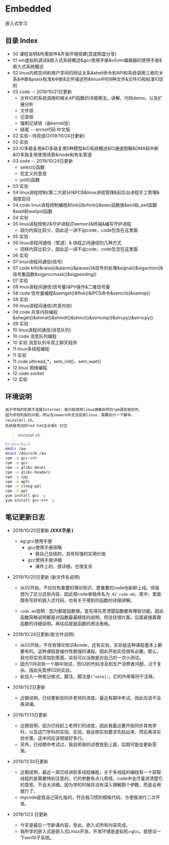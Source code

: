 # Embedded
嵌入式学习

## 目录 Index

- 00 课程说明&所需软件&开发环境搭建(百度网盘分享)
- 01 vm虚拟机调试&嵌入式系统概述&gcc使用手册&vi|vim编辑器的使用手册&嵌入式系统概述
- 02 linux内核空间和用户空间的辩证关系&shell命令和API和系统调用三者的关系&中断&posix标准&中断&文件描述符&linux中的6种文件&文件IO和标准IO区别
- 02 code   -- 2019/10/21日更新
  - 文件IO的系统调用的相关API函数的详细用法，讲解，代码demo，以及扩展分析
  - 文件锁
  - 记录锁
  - 强制记录锁（由kernel加）
  - 结尾 -- errno代码 中文版
- 02 实验--待完成(2019/10/24日更新)
- 02 实验
- 03 IO多路复用&IO多路复用5种模型&IO系统概述&IO通道图解&DMA和中断&IO多路复用使用场景&inode和有名管道
- 03 code -- 2019/10/24日更新
  - select()函数
  - 宏定义的意思
  - poll()函数
- 03 实验
- 04 linux进程控制(第二大部分)&PCB&linux进程管理&前后台进程手工管理&调度启动
- 04 code linux进程控制编程&fork()&vfork()&exec函数族&exit和_exit函数&wait和waitpid函数
- 04 实验
- 05 linux进程控制2&守护进程(Daemon)&终端&编写守护进程
  - 因为内容比较少，因此这一讲不出code，code包含在这里面
- 05 实验
- 06 linux进程间通信（管道）&  进程之间通信的几种方式
  - 同样内容比较少，因此这一讲不出code，code包含在这里面
- 06 实验
- 07 linux进程间通信(信号)
-  07 code kill()&raise()&alarm()&pause()&信号的处理&signal()&sigaction()&信号集函数&sigprocmask()&sigpending()
-  07 实验
- 08 linux进程间通信(信号量)&PV操作&二维信号量
- 08 code 信号量编程&semget()&ftok()&IPCS命令&semctl()&semop()
- 08 实验
- 09 linux进程间通信(共享内存)
- 09 code 共享内存编程&sheget()&shmat()&shmdt()&shmcl()&strncmp()&strcpy()&strncpy()
- 09 实验
- 10 linux进程间通信(消息队列)
- 10 code 消息队列编程
- 10 实验  消息队列半双工聊天程序
- 11 linux多线程编程
- 11 实验
- 11 code pthread_*，sem_init()，sem_wait()
- 12 linux 网络编程 
- 12 code socket
- 12 实验

## 环境说明

```
由于学校的机房不连接Internet，故只能使用linux镜像自带的rpm源安装软件。
因为学校机房的问题，所以在vmware中无法安装linux，需要执行一下脚本，reinstall.sh。
系统是老旧的red hat企业版6 32位
```

> reinstall.sh

```sh
#!/bin/bash
mkdir /aa
mount /dev/sr0 /aa
rpm -e gcc-c++
rpm -e gcc
rpm -e glibc-devel
rpm -e glibc-headers
rpm -e cpp
rpm -e mpfr
rpm -e cloog-ppl
rpm -e ppl
yum install gcc -y
yum install gcc-c++ -y
```

## 笔记更新日志

- 2019/10/20日更新 **(XXX手册 )**
  - eg:gcc使用手册
    - gcc使用手册简略
      - 我自己总结的，具有较强的实用价值
    - gcc使用手册详细
      - 课件上的，很详细，也很复杂
- 2019/10/20日更新 (新文件名说明)
  
  - 从02开始，不仅仅有重要的理论知识，更重要的code也新鲜上线。但我想为了区分这些内容，因此把code单独命名为`_02_code.md`，其中，里面既有写好的嵌入式代码，也有关于用到的函数的详细讲解。
  
  - `code.md`说明：因为都是函数嘛。首先得先弄清楚函数都有哪些功能。因此函数简略说明都是对函数最最精炼的说明。但往往很片面，后面紧接着跟函数的详细说明。再往后就是函数的用法表格。
- 2019/10/24日更新(新文件说明)
  
  - 从02开始，不仅有理论知识&code，还有实验。实验是这种课程基本上都要有的。这种课程是操作性极强的课程。因此开始实验很有必要。那么，我也将实验添加到里面。实验可以当做是对自己的一次小测试。
  - 因为11月初有一个期中测试，而02的代码涉及到生产消费者问题，过于复杂。因此先暂停02的实验。
  - 新加入一种笔记格式，脚注。脚注是`[^note]:`。它的作用等同于注释。
- 2019/11/2日更新
  
  - 近期说明，已经更新到同步老师的进度。最近有期中考试，因此应该不会再讲课。
- 2019/11/13日更新
  -  近期说明，因为已经赶上老师们的进度，因此我最近要开始同步其他学科，以及这门学科的实验。实验，我会把实验要求先贴出来，然后再讲实验步骤。这中间应该预留好多行。
  -  另外，已经期中考试过，我会把我的试卷放到上面，后期可能会更新答案。
- 2019/11/30日更新
  - 近期说明，最近一周已经讲到多线程编程，关于多线程的编程有一个获取线程的是需要特别注意的。它的参数有点儿奇怪。code中会尽量讲清楚它的意思，不会太详细。因为学的时候并没有深入理解那个参数，而是会用就行了。
  - mycode是我自己简化版的，符合我习惯的模板代码，方便我进行二次开发。
- 2019/12/3 日更新
  - 今天是最后一节新课内容，至此，嵌入式所有内容完成。
  - 我所学的嵌入式是嵌入式Linux开发。开发环境是虚拟机+gcc。我想试一下win10子系统。





















  

